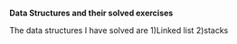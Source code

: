 **Data Structures and their solved exercises**

The data structures I have solved are 
1)Linked list
2)stacks
